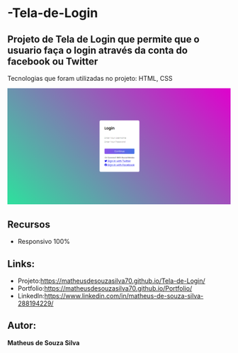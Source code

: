 # -Tela-de-Login
## Projeto de Tela de Login que permite que o usuario faça o login através da conta do facebook ou Twitter
Tecnologias que foram utilizadas no projeto: HTML, CSS

![README.md](https://github.com/MatheusdeSouzaSilva70/Tela-de-Login/blob/main/tela%20de%20formulario.png)


## Recursos
- Responsivo 100%

## Links:
- Projeto:https://matheusdesouzasilva70.github.io/Tela-de-Login/
- Portfolio:https://matheusdesouzasilva70.github.io/Portfolio/
- LinkedIn:https://www.linkedin.com/in/matheus-de-souza-silva-288194229/

## Autor:
**Matheus de Souza Silva**
